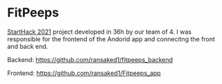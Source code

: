 # FitPeeps

[StartHack 2021](https://www.starthack.eu/) project developed in 36h by our team of 4. I was responsible for the frontend of the Andorid app and connecitng the front and back end.

Backend: https://github.com/ransaked1/fitpeeps_backend

Frontend: https://github.com/ransaked1/Fitpeeps_app
